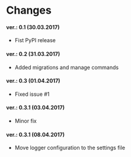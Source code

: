 Changes
=======

#### ver.: 0.1 (30.03.2017)
* Fist PyPI release

#### ver.: 0.2 (31.03.2017)
* Added migrations and manage commands

#### ver.: 0.3 (01.04.2017)
* Fixed issue #1

#### ver.: 0.3.1 (03.04.2017)
* Minor fix

#### ver.: 0.3.1 (08.04.2017)
* Move logger configuration to the settings file
